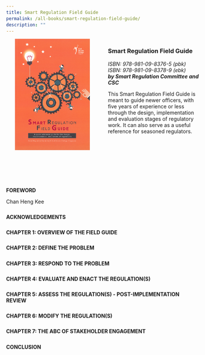 ```yaml
---
title: Smart Regulation Field Guide
permalink: /all-books/smart-regulation-field-guide/
description: ""
---
```

<style>

	
.grid-container {
	display: grid;
	grid-template-columns: 50% 50%;
	grid-gap: 5%
	}
	
img {
		object-fit: contain;
		width: 100%;
		height: 80%;
	}	

.chapter-divider {
	margin-top: 5%;
	}	
	

</style>


<div class="grid-container">
	<div class="grid-child"><img src="/images/Books/Smart%20Regulation%20Field%20Guide.png"></div>
	<div class="grid-child">
		<h3>Smart Regulation Field Guide</h3>
		<i>ISBN: 978-981-09-8376-5 (pbk)</i><br>
		<i>ISBN: 978-981-09-8378-9 (ebk)</i><br>
		<b><i>by Smart Regulation Committee and CSC</i></b>
		<p>This Smart Regulation Field Guide is meant to guide newer officers, with five years of experience or less through the design, implementation and evaluation stages of regulatory work. It can also serve as a useful reference for seasoned regulators.</p>
	</div>

</div>



<div>

<div class="chapter-divider">
<p><b>FOREWORD</b></p>
	Chan Heng Kee
</div>

<div class="chapter-divider"><p><b>ACKNOWLEDGEMENTS</b></p></div>
<div class="chapter-divider"><p><b>CHAPTER 1: OVERVIEW OF THE FIELD GUIDE</b></p></div>
<div class="chapter-divider"><p><b>CHAPTER 2: DEFINE THE PROBLEM</b></p></div>
	
<div class="chapter-divider"><p><b>CHAPTER 3: RESPOND TO THE PROBLEM</b></p>
	</div>
	
<div class="chapter-divider">	
<p><b>CHAPTER 4: EVALUATE AND ENACT THE REGULATION(S)</b></p>
	</div>
<div class="chapter-divider">
<p><b>CHAPTER 5: ASSESS THE REGULATION(S) - POST-IMPLEMENTATION REVIEW</b></p>
	</div>
<div class="chapter-divider">
<p><b>CHAPTER 6: MODIFY THE REGULATION(S)</b></p>
	</div>
<div class="chapter-divider">
<p><b>CHAPTER 7: THE ABC OF STAKEHOLDER ENGAGEMENT</b></p>
	</div>
<div class="chapter-divider">
<p><b>CONCLUSION</b></p>
</div>
</div>